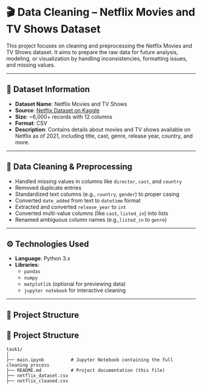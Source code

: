 # 🎬 Data Cleaning – Netflix Movies and TV Shows Dataset

This project focuses on cleaning and preprocessing the Netflix Movies and TV Shows dataset. It aims to prepare the raw data for future analysis, modeling, or visualization by handling inconsistencies, formatting issues, and missing values.

---

## 📁 Dataset Information

- **Dataset Name**: Netflix Movies and TV Shows
- **Source**: [Netflix Dataset on Kaggle](https://www.kaggle.com/datasets/shivamb/netflix-shows)  
- **Size**: ~6,000+ records with 12 columns
- **Format**: CSV
- **Description**: Contains details about movies and TV shows available on Netflix as of 2021, including title, cast, genre, release year, country, and more.

---

## 🧹 Data Cleaning & Preprocessing

- Handled missing values in columns like `director`, `cast`, and `country`
- Removed duplicate entries
- Standardized text columns (e.g., `country`, `gender`) to proper casing
- Converted `date_added` from text to `datetime` format
- Extracted and converted `release_year` to `int`
- Converted multi-value columns (like `cast`, `listed_in`) into lists
- Renamed ambiguous column names (e.g.,`listed_in` to `genre`)



---

## ⚙️ Technologies Used

- **Language**: Python 3.x
- **Libraries**: 
  - `pandas`
  - `numpy`
  - `matplotlib` (optional for previewing data)
  - `jupyter notebook` for interactive cleaning

---

## 📂 Project Structure
## 📂 Project Structure

```text
task1/
│
├── main.ipynb          # Jupyter Notebook containing the full cleaning process
├── README.md           # Project documentation (this file)
├── netflix_dataset.csv
├── netflix_cleaned.csv
